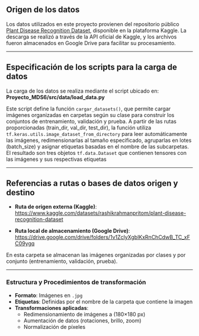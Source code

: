 
## Origen de los datos

Los datos utilizados en este proyecto provienen del repositorio público [Plant Disease Recognition Dataset](https://www.kaggle.com/datasets/rashikrahmanpritom/plant-disease-recognition-dataset), disponible en la plataforma Kaggle. La descarga se realizó a través de la API oficial de Kaggle, y los archivos fueron almacenados en Google Drive para facilitar su procesamiento.

---

## Especificación de los scripts para la carga de datos

La carga de los datos se realiza mediante el script ubicado en:  
**Proyecto_MDS6/src/data/load_data.py**

Este script define la función `cargar_datasets()`, que permite cargar imágenes organizadas en carpetas según su clase para construir los conjuntos de entrenamiento, validación y prueba. A partir de las rutas proporcionadas (train_dir, val_dir, test_dir), la función utiliza `tf.keras.utils.image_dataset_from_directory` para leer automáticamente las imágenes, redimensionarlas al tamaño especificado, agruparlas en lotes (batch_size) y asignar etiquetas basadas en el nombre de las subcarpetas. El resultado son tres objetos `tf.data.Dataset` que contienen tensores con las imágenes y sus respectivas etiquetas

---

## Referencias a rutas o bases de datos origen y destino

- **Ruta de origen externa (Kaggle)**:  
  https://www.kaggle.com/datasets/rashikrahmanpritom/plant-disease-recognition-dataset

- **Ruta local de almacenamiento (Google Drive)**:  
  https://drive.google.com/drive/folders/1v1ZclyXgblKxRnChCdwB_TC_xFC09ygq

En esta carpeta se almacenan las imágenes organizadas por clases y por conjunto (entrenamiento, validación, prueba).

---

### Estructura y Procedimientos de transformación

- **Formato**: Imágenes en `.jpg`  
- **Etiquetas**: Definidas por el nombre de la carpeta que contiene la imagen  
- **Transformaciones aplicadas**:
  - Redimensionamiento de imágenes a (180×180 px)
  - Aumentación de datos (rotaciones, brillo, zoom)
  - Normalización de píxeles

